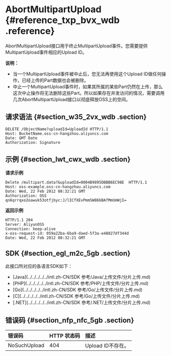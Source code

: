 # AbortMultipartUpload {#reference_txp_bvx_wdb .reference}

AbortMultipartUpload接口用于终止MultipartUpload事件。您需要提供MultipartUpload事件相应的Upload ID。

**说明：** 

-   当一个MultipartUpload事件被中止后，您无法再使用这个Upload ID做任何操作，已经上传的Part数据也会被删除。
-   中止一个MultipartUpload事件时，如果其所属的某些Part仍然在上传，那么这次中止操作将无法删除这些Part。所以如果存在并发访问的情况，需要调用几次AbortMultipartUpload接口以彻底释放OSS上的空间。

## 请求语法 {#section_w35_2vx_wdb .section}

```
DELETE /ObjectName?uploadId=UploadId HTTP/1.1
Host: BucketName.oss-cn-hangzhou.aliyuncs.com
Date: GMT Date
Authorization: Signature
```

## 示例 {#section_lwt_cwx_wdb .section}

**请求示例**

```
Delete /multipart.data?&uploadId=0004B9895DBBB6EC98E  HTTP/1.1
Host: oss-example.oss-cn-hangzhou.aliyuncs.com
Date: Wed, 22 Feb 2012 08:32:21 GMT
Authorization: OSS qn6qrrqxo2oawuk53otfjbyc:J/lICfXEvPmmSW86bBAfMmUmWjI=
```

**返回示例**

```
HTTP/1.1 204 
Server: AliyunOSS
Connection: keep-alive
x-oss-request-id: 059a22ba-6ba9-daed-5f3a-e48027df344d
Date: Wed, 22 Feb 2012 08:32:21 GMT
```

## SDK {#section_egl_m2c_5gb .section}

此接口所对应的各语言SDK如下：

-   [Java](../../../../../intl.zh-CN/SDK 参考/Java/上传文件/分片上传.md)
-   [PHP](../../../../../intl.zh-CN/SDK 参考/PHP/上传文件/分片上传.md)
-   [Go](../../../../../intl.zh-CN/SDK 参考/Go/上传文件/分片上传.md)
-   [C](../../../../../intl.zh-CN/SDK 参考/Go/上传文件/分片上传.md)
-   [.NET](../../../../../intl.zh-CN/SDK 参考/.NET/上传文件/分片上传.md)

## 错误码 {#section_nfp_nfc_5gb .section}

|错误码|HTTP 状态码|描述|
|:--|:-------|:-|
|NoSuchUpload|404|Upload ID不存在。|


